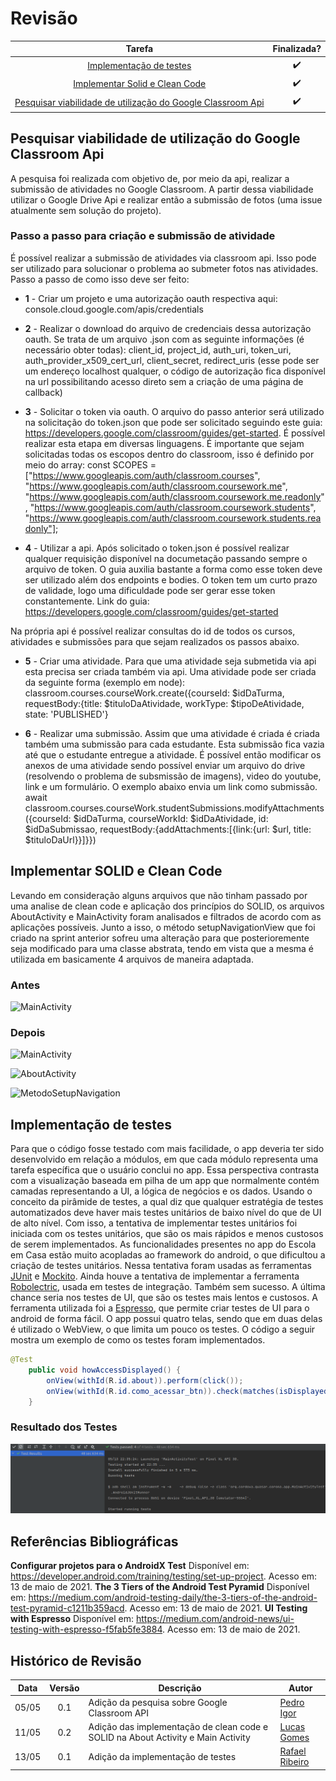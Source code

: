# Revisão

Tarefa | Finalizada? |
:-----:|:-----------:|
[Implementação de testes](colocar_link) | :heavy_check_mark: |
[Implementar Solid e Clean Code](colocar_link) | :heavy_check_mark: |
[Pesquisar viabilidade de utilização do Google Classroom Api](https://github.com/Escola-em-Casa/android-escola-em-casa/issues/53) |:heavy_check_mark: |

## Pesquisar viabilidade de utilização do Google Classroom Api
A pesquisa foi realizada com objetivo de, por meio da api, realizar a submissão de atividades no Google Classroom. A partir dessa viabilidade utilizar o Google Drive Api e realizar então a submissão de fotos (uma issue atualmente sem solução do projeto).

### Passo a passo para criação e submissão de atividade
É possível realizar a submissão de atividades via classroom api. Isso pode ser utilizado para solucionar o problema ao submeter fotos nas atividades.
Passo a passo de como isso deve ser feito:

* **1** - Criar um projeto e uma autorização oauth respectiva aqui: console.cloud.google.com/apis/credentials

* **2** - Realizar o download do arquivo de credenciais dessa autorização oauth. Se trata de um arquivo .json
com as seguinte informações (é necessário obter todas): client_id, project_id, auth_uri, token_uri, 
auth_provider_x509_cert_url, client_secret, redirect_uris (esse pode ser um endereço localhost qualquer, 
o código de autorização fica disponível na url possibilitando acesso direto sem a criação de uma página 
de callback)

* **3** - Solicitar o token via oauth. O arquivo do passo anterior será utilizado na solicitação do token.json que pode ser solicitado seguindo
este guia: https://developers.google.com/classroom/guides/get-started. É possível realizar esta etapa em diversas
linguagens. É importante que sejam solicitadas todas os escopos dentro do classroom, isso é definido por meio 
do array: 
const SCOPES = ["https://www.googleapis.com/auth/classroom.courses", "https://www.googleapis.com/auth/classroom.coursework.me", 
"https://www.googleapis.com/auth/classroom.coursework.me.readonly", "https://www.googleapis.com/auth/classroom.coursework.students", 
"https://www.googleapis.com/auth/classroom.coursework.students.readonly"];

* **4** - Utilizar a api. Após solicitado o token.json é possível realizar qualquer requisição disponível na documetação passando sempre o arquivo de token.
O guia auxilia bastante a forma como esse token deve ser utilizado além dos endpoints e bodies. O token tem um curto prazo de validade, logo uma dificuldade
pode ser gerar esse token constantemente.
Link do guia: https://developers.google.com/classroom/guides/get-started

Na própria api é possível realizar consultas do id de todos os cursos, atividades e submissões para que sejam realizados os passos abaixo.

* **5** - Criar uma atividade. Para que uma atividade seja submetida via api esta precisa ser criada também via api.
Uma atividade pode ser criada da seguinte forma (exemplo em node): 
classroom.courses.courseWork.create({courseId: $idDaTurma, requestBody:{title: $tituloDaAtividade, workType: $tipoDeAtividade, state: 'PUBLISHED'}

* **6** - Realizar uma submissão. Assim que uma atividade é criada é criada também uma submissão para cada estudante. Esta submissão fica vazia até
que o estudante entregue a atividade. É possível então modificar os anexos de uma atividade sendo possível enviar um arquivo do drive (resolvendo 
o problema de subsmissão de imagens), video do youtube, link e um formulário. O exemplo abaixo envia um link como submissão.
await classroom.courses.courseWork.studentSubmissions.modifyAttachments({courseId: $idDaTurma, courseWorkId: $idDaAtividade, id: $idDaSubmissao, 
requestBody:{addAttachments:[{link:{url: $url, title: $tituloDaUrl}}]}})

## Implementar SOLID e Clean Code

Levando em consideração alguns arquivos que não tinham passado por uma analise de clean code e aplicação dos princípios do SOLID, os arquivos AboutActivity e MainActivity foram analisados e filtrados de acordo com as aplicações possíveis. Junto a isso, o método setupNavigationView que foi criado na sprint anterior sofreu uma alteração para que posterioremente seja modificado para uma classe abstrata, tendo em vista que a mesma é utilizada em basicamente 4 arquivos de maneira adaptada.

### Antes
![MainActivity](https://user-images.githubusercontent.com/18038966/117906298-051efa00-b2ab-11eb-9614-31ef3570c702.png)

### Depois 
![MainActivity](https://user-images.githubusercontent.com/18038966/117906389-313a7b00-b2ab-11eb-9e9a-5216fc7901f4.png)

![AboutActivity](https://user-images.githubusercontent.com/18038966/117906422-40212d80-b2ab-11eb-891c-455650ae1ace.png)

![MetodoSetupNavigation](https://user-images.githubusercontent.com/18038966/117906474-5d55fc00-b2ab-11eb-830c-37f22f070e89.png)


## Implementação de testes

Para que o código fosse testado com mais facilidade, o app deveria ter sido desenvolvido em relação a módulos, em que cada módulo representa uma tarefa específica que o usuário conclui no app. Essa perspectiva contrasta com a visualização baseada em pilha de um app que normalmente contém camadas representando a UI, a lógica de negócios e os dados.
Usando o conceito da pirâmide de testes, a qual diz que qualquer estratégia de testes automatizados deve haver mais testes unitários de baixo nível do que de UI de alto nível. Com isso, a tentativa de implementar testes unitários foi iniciada com os testes unitários, que são os mais rápidos e menos custosos de serem implementados. As funcionalidades presentes no app do Escola em Casa estão muito acopladas ao framework do android, o que dificultou a criação de testes unitários. Nessa tentativa foram usadas as ferramentas [JUnit](http://junit.org/junit4/) e [Mockito](http://site.mockito.org/). Ainda houve a tentativa de implementar a ferramenta [Robolectric](http://robolectric.org/), usada em testes de integração. Também sem sucesso. A última chance seria nos testes de UI, que são os testes mais lentos e custosos. A ferramenta utilizada foi a [Espresso](https://google.github.io/android-testing-support-library/docs/espresso/), que permite criar testes de UI para o android de forma fácil. O app possui quatro telas, sendo que em duas delas é utilizado o WebView, o que limita um pouco os testes.
O código a seguir mostra um exemplo de como os testes foram implementados.

```Java
@Test
    public void howAccessDisplayed() {
        onView(withId(R.id.about)).perform(click());
        onView(withId(R.id.como_acessar_btn)).check(matches(isDisplayed()));
    }
```

### Resultado dos Testes

![testes](./../../img/sprint6/testes.png)

## Referências Bibliográficas

**Configurar projetos para o AndroidX Test** Disponível em: https://developer.android.com/training/testing/set-up-project. Acesso em: 13 de maio de 2021.
**The 3 Tiers of the Android Test Pyramid** Disponível em: https://medium.com/android-testing-daily/the-3-tiers-of-the-android-test-pyramid-c1211b359acd. Acesso em: 13 de maio de 2021.
**UI Testing with Espresso** Disponível em: https://medium.com/android-news/ui-testing-with-espresso-f5fab5fe3884. Acesso em: 13 de maio de 2021.

## Histórico de Revisão

Data | Versão | Descrição | Autor |
:---:|:------:|-----------|-------|
05/05|0.1 | Adição da pesquisa sobre Google Classroom API | [Pedro Igor](https://github.com/pedroeagle) |
11/05|0.2 | Adição das implementação de clean code e SOLID na About Activity e Main Activity | [Lucas Gomes](https://github.com/LGomees) |
13/05|0.1 | Adição da implementação de testes | [Rafael Ribeiro](https://github.com/rafaelflarrn) |